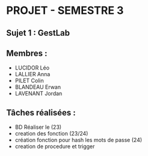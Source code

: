 # PROJET - SEMESTRE 3

## Sujet 1 : GestLab

## Membres : 

- LUCIDOR Léo
- LALLIER Anna
- PILET Colin
- BLANDEAU Erwan
- LAVENANT Jordan

## Tâches réalisées : 


- BD Réaliser le (23)
- creation des fonction (23/24)
- création fonction pour hash les mots de passe (24)
- creation de procedure et trigger


